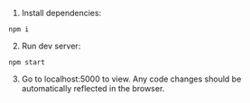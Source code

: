 1) Install dependencies:

```
npm i
```

2) Run dev server:

```
npm start
```

3) Go to localhost:5000 to view. Any code changes should be automatically reflected in the browser.